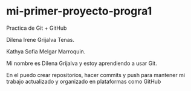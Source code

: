 # mi-primer-proyecto-progra1

Practica de Git + GitHub

Dilena Irene Grijalva Tenas.

Kathya Sofia Melgar Marroquin.

Mi nombre es Dilena Grijalva y estoy aprendiendo a usar Git. 

En el puedo crear repositorios, hacer commits y push 
para mantener mi trabajo actualizado y organizado en plataformas como GitHub